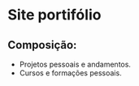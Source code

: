 <h1>Site portifólio </h1>

<h2>Composição: </h2>
<ul>
    <li>Projetos pessoais e andamentos.</li>
    <li>Cursos e formações pessoais.</li>
</ul>
